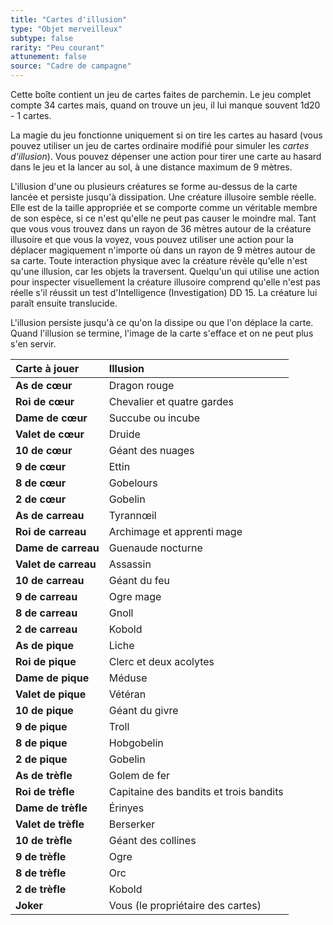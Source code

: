 ```yaml
---
title: "Cartes d'illusion"
type: "Objet merveilleux"
subtype: false
rarity: "Peu courant"
attunement: false
source: "Cadre de campagne"
---
```

Cette boîte contient un jeu de cartes faites de parchemin. Le jeu complet compte 34 cartes mais, quand on trouve un jeu, il lui manque souvent 1d20 - 1 cartes.

La magie du jeu fonctionne uniquement si on tire les cartes au hasard (vous pouvez utiliser un jeu de cartes ordinaire modifié pour simuler les _cartes d'illusion_). Vous pouvez dépenser une action pour tirer une carte au hasard dans le jeu et la lancer au sol, à une distance maximum de 9 mètres.

L'illusion d'une ou plusieurs créatures se forme au-dessus de la carte lancée et persiste jusqu'à dissipation. Une créature illusoire semble réelle. Elle est de la taille appropriée et se comporte comme un véritable membre de son espèce, si ce n'est qu'elle ne peut pas causer le moindre mal. Tant que vous vous trouvez dans un rayon de 36 mètres autour de la créature illusoire et que vous la voyez, vous pouvez utiliser une action pour la déplacer magiquement n'importe où dans un rayon de 9 mètres autour de sa carte. Toute interaction physique avec la créature révèle qu'elle n'est qu'une illusion, car les objets la traversent. Quelqu'un qui utilise une action pour inspecter visuellement la créature illusoire comprend qu'elle n'est pas réelle s'il réussit un test d'Intelligence (Investigation) DD 15. La créature lui paraît ensuite translucide.

L'illusion persiste jusqu'à ce qu'on la dissipe ou que l'on déplace la carte. Quand l'illusion se termine, l'image de la carte s'efface et on ne peut plus s'en servir.

|Carte à jouer|Illusion|
|:-|:-|
|**As de cœur**|Dragon rouge|
|**Roi de cœur**|Chevalier et quatre gardes|
|**Dame de cœur**|Succube ou incube|
|**Valet de cœur**|Druide|
|**10 de cœur**|Géant des nuages|
|**9 de cœur**|Ettin|
|**8 de cœur**|Gobelours|
|**2 de cœur**|Gobelin|
|**As de carreau**|Tyrannœil|
|**Roi de carreau**|Archimage et apprenti mage|
|**Dame de carreau**|Guenaude nocturne|
|**Valet de carreau**|Assassin|
|**10 de carreau**|Géant du feu|
|**9 de carreau**|Ogre mage|
|**8 de carreau**|Gnoll|
|**2 de carreau**|Kobold|
|**As de pique**|Liche|
|**Roi de pique**|Clerc et deux acolytes|
|**Dame de pique**|Méduse|
|**Valet de pique**|Vétéran|
|**10 de pique**|Géant du givre|
|**9 de pique**|Troll|
|**8 de pique**|Hobgobelin|
|**2 de pique**|Gobelin|
|**As de trèfle**|Golem de fer|
|**Roi de trèfle**|Capitaine des bandits et trois bandits|
|**Dame de trèfle**|Érinyes|
|**Valet de trèfle**|Berserker|
|**10 de trèfle**|Géant des collines|
|**9 de trèfle**|Ogre|
|**8 de trèfle**|Orc|
|**2 de trèfle**|Kobold|
|**Joker**|Vous (le propriétaire des cartes)|
